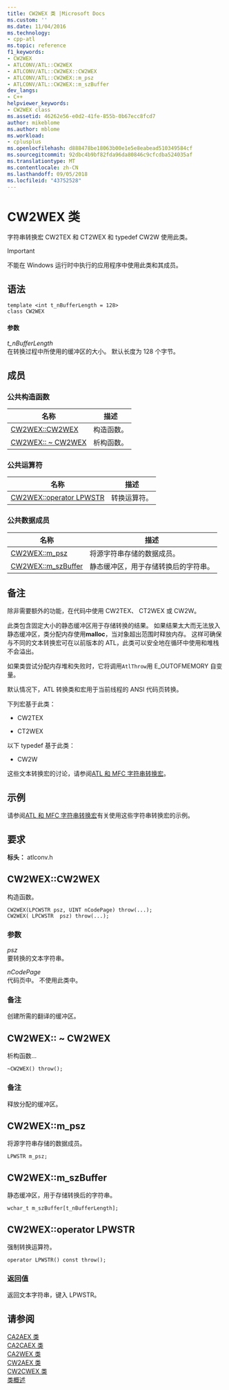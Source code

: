 ```yaml
---
title: CW2WEX 类 |Microsoft Docs
ms.custom: ''
ms.date: 11/04/2016
ms.technology:
- cpp-atl
ms.topic: reference
f1_keywords:
- CW2WEX
- ATLCONV/ATL::CW2WEX
- ATLCONV/ATL::CW2WEX::CW2WEX
- ATLCONV/ATL::CW2WEX::m_psz
- ATLCONV/ATL::CW2WEX::m_szBuffer
dev_langs:
- C++
helpviewer_keywords:
- CW2WEX class
ms.assetid: 46262e56-e0d2-41fe-855b-0b67ecc8fcd7
author: mikeblome
ms.author: mblome
ms.workload:
- cplusplus
ms.openlocfilehash: d888478be18063b00e1e5e8eabead510349584cf
ms.sourcegitcommit: 92dbc4b9bf82fda96da80846c9cfcdba524035af
ms.translationtype: MT
ms.contentlocale: zh-CN
ms.lasthandoff: 09/05/2018
ms.locfileid: "43752528"
---
```

# <a name="cw2wex-class"></a>CW2WEX 类

字符串转换宏 CW2TEX 和 CT2WEX 和 typedef CW2W 使用此类。

> [!IMPORTANT]
>  不能在 Windows 运行时中执行的应用程序中使用此类和其成员。

## <a name="syntax"></a>语法

```
template <int t_nBufferLength = 128>  
class CW2WEX
```

#### <a name="parameters"></a>参数

*t_nBufferLength*  
在转换过程中所使用的缓冲区的大小。 默认长度为 128 个字节。

## <a name="members"></a>成员

### <a name="public-constructors"></a>公共构造函数

|名称|描述|
|----------|-----------------|
|[CW2WEX::CW2WEX](#cw2wex)|构造函数。|
|[CW2WEX:: ~ CW2WEX](#dtor)|析构函数。|

### <a name="public-operators"></a>公共运算符

|名称|描述|
|----------|-----------------|
|[CW2WEX::operator LPWSTR](#operator_lpwstr)|转换运算符。|

### <a name="public-data-members"></a>公共数据成员

|名称|描述|
|----------|-----------------|
|[CW2WEX::m_psz](#m_psz)|将源字符串存储的数据成员。|
|[CW2WEX::m_szBuffer](#m_szbuffer)|静态缓冲区，用于存储转换后的字符串。|

## <a name="remarks"></a>备注

除非需要额外的功能，在代码中使用 CW2TEX、 CT2WEX 或 CW2W。

此类包含固定大小的静态缓冲区用于存储转换的结果。 如果结果太大而无法放入静态缓冲区，类分配内存使用**malloc**，当对象超出范围时释放内存。 这样可确保与不同的文本转换宏可在以前版本的 ATL，此类可以安全地在循环中使用和堆栈不会溢出。

如果类尝试分配内存堆和失败时，它将调用`AtlThrow`用 E_OUTOFMEMORY 自变量。

默认情况下，ATL 转换类和宏用于当前线程的 ANSI 代码页转换。

下列宏基于此类：

- CW2TEX

- CT2WEX

以下 typedef 基于此类：

- CW2W

这些文本转换宏的讨论，请参阅[ATL 和 MFC 字符串转换宏](string-conversion-macros.md)。

## <a name="example"></a>示例

请参阅[ATL 和 MFC 字符串转换宏](string-conversion-macros.md)有关使用这些字符串转换宏的示例。

## <a name="requirements"></a>要求

**标头：** atlconv.h

##  <a name="cw2wex"></a>  CW2WEX::CW2WEX

构造函数。

```
CW2WEX(LPCWSTR psz, UINT nCodePage) throw(...);
CW2WEX( LPCWSTR  psz) throw(...);
```

### <a name="parameters"></a>参数

*psz*  
要转换的文本字符串。

*nCodePage*  
代码页中。 不使用此类中。

### <a name="remarks"></a>备注

创建所需的翻译的缓冲区。

##  <a name="dtor"></a>  CW2WEX:: ~ CW2WEX

析构函数...

```
~CW2WEX() throw();
```

### <a name="remarks"></a>备注

释放分配的缓冲区。

##  <a name="m_psz"></a>  CW2WEX::m_psz

将源字符串存储的数据成员。

```
LPWSTR m_psz;
```

##  <a name="m_szbuffer"></a>  CW2WEX::m_szBuffer

静态缓冲区，用于存储转换后的字符串。

```
wchar_t m_szBuffer[t_nBufferLength];
```

##  <a name="operator_lpwstr"></a>  CW2WEX::operator LPWSTR

强制转换运算符。

```  
operator LPWSTR() const throw();
```

### <a name="return-value"></a>返回值

返回文本字符串，键入 LPWSTR。

## <a name="see-also"></a>请参阅

[CA2AEX 类](../../atl/reference/ca2aex-class.md)   
[CA2CAEX 类](../../atl/reference/ca2caex-class.md)   
[CA2WEX 类](../../atl/reference/ca2wex-class.md)   
[CW2AEX 类](../../atl/reference/cw2aex-class.md)   
[CW2CWEX 类](../../atl/reference/cw2cwex-class.md)   
[类概述](../../atl/atl-class-overview.md)
